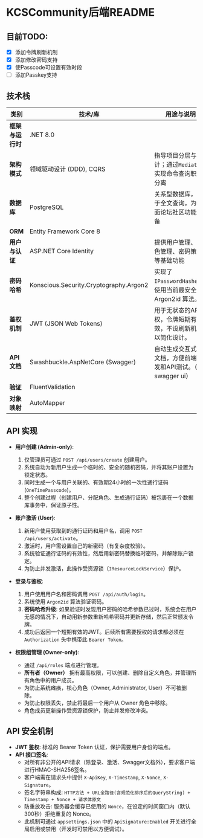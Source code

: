 # KCSCommunity后端README

## 目前TODO:

- [x] 添加令牌刷新机制
- [x] 添加修改密码支持
- [x] 使Passcode可设置有效时段
- [ ] 添加Passkey支持

## 技术栈
| 类别             | 技术/库                                   | 用途与说明                                                                     |
| ---------------- | ----------------------------------------- | ------------------------------------------------------------------------------ |
| **框架与运行时** | .NET 8.0                                  |                                                        |
| **架构模式**     | 领域驱动设计 (DDD), CQRS                  | 指导项目分层与设计；通过`MediatR`库实现命令查询职责分离 |
| **数据库**       | PostgreSQL                                | 关系型数据库，善于全文查询，为后面论坛社区功能准备                                         |
| **ORM**          | Entity Framework Core 8                   |                    |
| **用户与认证**   | ASP.NET Core Identity                     | 提供用户管理、角色管理、密码策略等基础功能                                   |
| **密码哈希**     | Konscious.Security.Cryptography.Argon2    | 实现了 `IPasswordHasher`，使用当前最安全的 Argon2id 算法。                 |
| **鉴权机制**     | JWT (JSON Web Tokens)                     | 用于无状态的API鉴权，令牌短期有效，不设刷新机制以简化设计。                    |
| **API 文档**     | Swashbuckle.AspNetCore (Swagger)          | 自动生成交互式API文档，方便前端开发和API测试。（带swagger ui）                                 |
| **验证**         | FluentValidation                          |               |
| **对象映射**     | AutoMapper                                |                  |

## API 实现

*   **用户创建 (Admin-only)**:
    1.  仅管理员可通过 `POST /api/users/create` 创建用户。
    2.  系统自动为新用户生成一个临时的、安全的随机密码，并将其账户设置为锁定状态。
    3.  同时生成一个与用户关联的、有效期24小时的一次性通行证码 (`OneTimePasscode`)。
    4.  整个创建过程（创建用户、分配角色、生成通行证码）被包裹在一个数据库事务中，保证原子性。

*   **账户激活 (User)**:
    1.  新用户使用获取到的通行证码和用户名，调用 `POST /api/users/activate`。
    2.  激活时，用户需设置自己的新密码（有复杂度校验）。
    3.  系统验证通行证码的有效性，然后用新密码替换临时密码，并解除账户锁定。
    4.  为防止并发激活，此操作受资源锁（`IResourceLockService`）保护。

*   **登录与鉴权**:
    1.  用户使用用户名和密码调用 `POST /api/auth/login`。
    2.  系统使用 `Argon2id` 算法验证密码。
    3.  **密码哈希升级**: 如果验证时发现用户密码的哈希参数已过时，系统会在用户无感的情况下，自动用新参数重新哈希密码并更新存储，然后正常颁发令牌。
    4.  成功后返回一个短期有效的JWT。后续所有需要授权的请求都必须在 `Authorization` 头中携带此 `Bearer Token`。

*   **权限组管理 (Owner-only)**:
    *   通过 `/api/roles` 端点进行管理。
    *   **所有者（Owner）** 拥有最高权限，可以创建、删除自定义角色，并管理所有角色中的用户成员。
    *   为防止系统瘫痪，核心角色（Owner, Administrator, User）不可被删除。
    *   为防止权限丢失，禁止将最后一个用户从 Owner 角色中移除。
    *   角色成员更新操作受资源锁保护，防止并发修改冲突。

## API 安全机制

*   **JWT 鉴权**: 标准的 Bearer Token 认证，保护需要用户身份的端点。
*   **API 接口签名**:
    *   对所有非公开的API请求（除登录、激活、Swagger文档外），要求客户端进行HMAC-SHA256签名。
    *   客户端需在请求头中提供 `X-ApiKey`, `X-Timestamp`, `X-Nonce`, `X-Signature`。
    *   签名字符串构成: `HTTP方法 + URL全路径(含规范化排序后的QueryString) + Timestamp + Nonce + 请求体原文`
    *   防重放攻击: 服务器会缓存已使用的 `Nonce`，在设定的时间窗口内（默认300秒）拒绝重复的 Nonce。
    *   此机制可通过 `appsettings.json` 中的 `ApiSignature:Enabled` 开关进行全局启用或禁用（开发时可禁用以方便调试）。
